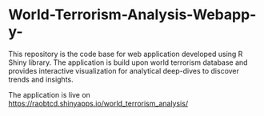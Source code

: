 # World-Terrorism-Analysis-Webapp-y-
This repository is the code base for web application developed using R Shiny library. The application is build upon world terrorism database and provides interactive visualization for analytical deep-dives to discover trends and insights.

The application is live on https://raobtcd.shinyapps.io/world_terrorism_analysis/
